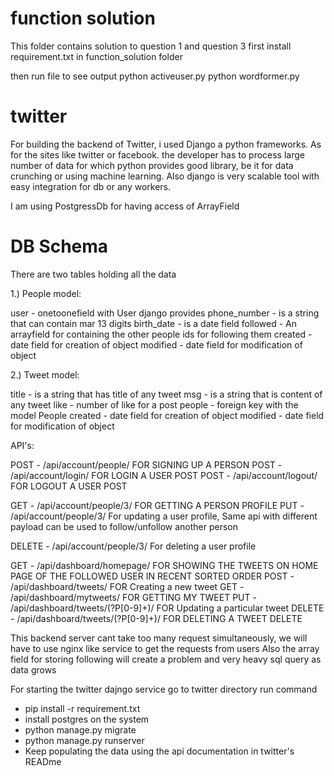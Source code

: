 # function solution
This folder contains solution to question 1 and question 3
first install requirement.txt in function_solution folder

then run file to see output
python activeuser.py
python wordformer.py

# twitter
For building the backend of Twitter, i used Django a python frameworks.
As for the sites like twitter or facebook. the developer has to process large number of data for which
python provides good library, be it for data crunching or using machine learning.
Also django is very scalable tool with easy integration for db or any workers.

I am using PostgressDb for having access of ArrayField

# DB Schema
There are two tables holding all the data

1.) People model:

user - onetoonefield with User django provides
phone_number - is a string that can contain mar 13 digits
birth_date - is a date field
followed - An arrayfield for containing the other people ids for following them
created - date field for creation of object
modified - date field for modification of object

2.) Tweet model:

title - is a string that has title of any tweet
msg - is a string that is content of any tweet
like - number of like for a post
people - foreign key with the model People
created - date field for creation of object
modified - date field for modification of object



API's:

POST - /api/account/people/ FOR SIGNING UP A PERSON
POST - /api/account/login/ FOR LOGIN A USER POST
POST - /api/account/logout/ FOR LOGOUT A USER POST

GET - /api/account/people/3/ FOR GETTING A PERSON PROFILE
PUT - /api/account/people/3/ For updating a user profile,
            Same api with different payload can be used to follow/unfollow another person

DELETE - /api/account/people/3/ For deleting a user profile

GET - /api/dashboard/homepage/ FOR SHOWING THE TWEETS ON HOME PAGE OF THE FOLLOWED USER IN RECENT SORTED ORDER
POST - /api/dashboard/tweets/ FOR Creating a new tweet
GET - /api/dashboard/mytweets/ FOR GETTING MY TWEET
PUT - /api/dashboard/tweets/(?P[0-9]+)/ FOR Updating a particular tweet
DELETE - /api/dashboard/tweets/(?P[0-9]+)/ FOR DELETING A TWEET DELETE


This backend server cant take too many request simultaneously,
we will have to use nginx like service to get the requests from users
Also the array field for storing following will create a problem and very heavy sql query as data grows



For starting the twitter dajngo service
go to twitter directory
run command
- pip install -r requirement.txt
- install postgres on the system
- python manage.py migrate
- python manage.py runserver
- Keep populating the data using the api documentation in twitter's READme


